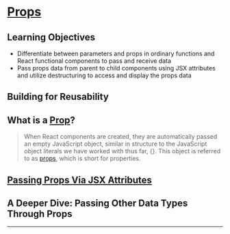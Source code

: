 # [Props](https://login.codingdojo.com/m/754/16723/124574)

## Learning Objectives

- Differentiate between parameters and props in ordinary functions and React functional components to pass and receive data
- Pass props data from parent to child components using JSX attributes and utilize destructuring to access and display the props data

## Building for Reusability

## What is a [Prop]?

>When React components are created, they are automatically passed an empty JavaScript object, similar in structure to the JavaScript object literals we have worked with thus far, {}. This object is referred to as [props], which is short for properties.

## [Passing Props Via JSX Attributes](https://login.codingdojo.com/m/754/16723/124574#:~:text=Passing%20Props%20Via%20JSX%20Attributes)


## A Deeper Dive: Passing Other Data Types Through Props
--- 

[Prop]: https://www.w3schools.com/react/react_props.asp
[Props]: https://www.w3schools.com/react/react_props.asp